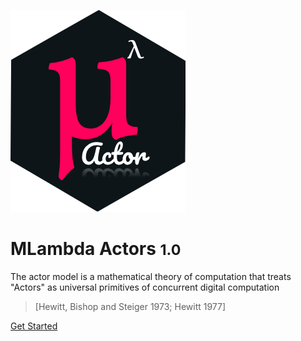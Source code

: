 ![logo](site/assets/mactor.png)

# MLambda Actors <small>1.0</small>

The actor model is a mathematical theory of computation that treats "Actors" as 
universal primitives of concurrent digital computation 

 > [Hewitt, Bishop and Steiger 1973; Hewitt 1977]
 
 [Get Started](README.md)


